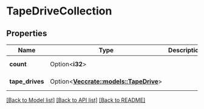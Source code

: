 # TapeDriveCollection

## Properties

Name | Type | Description | Notes
------------ | ------------- | ------------- | -------------
**count** | Option<**i32**> |  | [optional][readonly]
**tape_drives** | Option<[**Vec<crate::models::TapeDrive>**](tape_drive.md)> |  | [optional][readonly]

[[Back to Model list]](../README.md#documentation-for-models) [[Back to API list]](../README.md#documentation-for-api-endpoints) [[Back to README]](../README.md)



